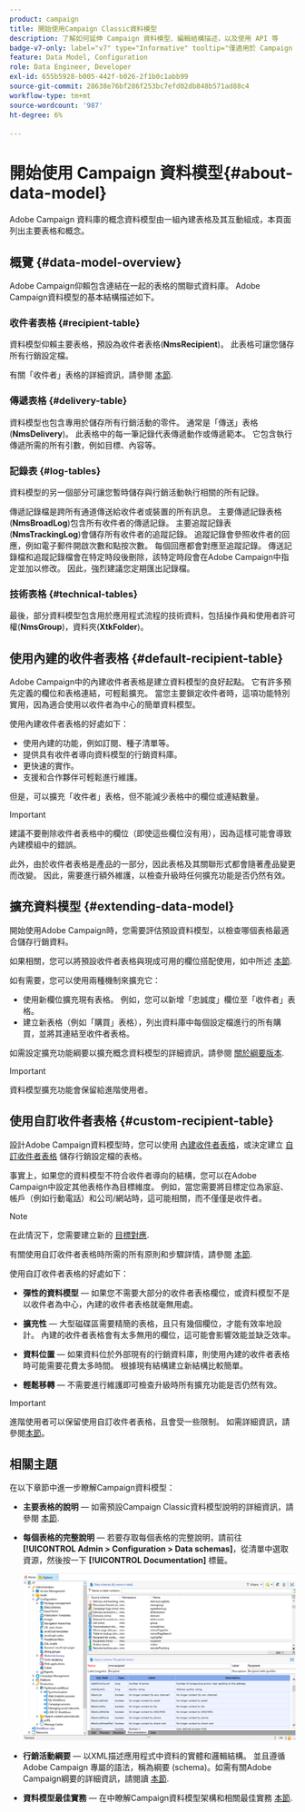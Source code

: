 ```yaml
---
product: campaign
title: 開始使用Campaign Classic資料模型
description: 了解如何延伸 Campaign 資料模型、編輯結構描述，以及使用 API 等
badge-v7-only: label="v7" type="Informative" tooltip="僅適用於 Campaign Classic v7"
feature: Data Model, Configuration
role: Data Engineer, Developer
exl-id: 655b5928-b005-442f-b026-2f1b0c1abb99
source-git-commit: 28638e76bf286f253bc7efd02db848b571ad88c4
workflow-type: tm+mt
source-wordcount: '987'
ht-degree: 6%

---
```


# 開始使用 Campaign 資料模型{#about-data-model}

Adobe Campaign 資料庫的概念資料模型由一組內建表格及其互動組成，本頁面列出主要表格和概念。

## 概覽 {#data-model-overview}

Adobe Campaign仰賴包含連結在一起的表格的關聯式資料庫。 Adobe Campaign資料模型的基本結構描述如下。

### 收件者表格 {#recipient-table}

資料模型仰賴主要表格，預設為收件者表格(**NmsRecipient**)。 此表格可讓您儲存所有行銷設定檔。

有關「收件者」表格的詳細資訊，請參閱 [本節](#default-recipient-table).

### 傳遞表格 {#delivery-table}

資料模型也包含專用於儲存所有行銷活動的零件。 通常是「傳送」表格(**NmsDelivery**)。 此表格中的每一筆記錄代表傳遞動作或傳遞範本。 它包含執行傳遞所需的所有引數，例如目標、內容等。

### 記錄表 {#log-tables}

資料模型的另一個部分可讓您暫時儲存與行銷活動執行相關的所有記錄。

傳遞記錄檔是跨所有通道傳送給收件者或裝置的所有訊息。 主要傳遞記錄表格(**NmsBroadLog**)包含所有收件者的傳遞記錄。
主要追蹤記錄表(**NmsTrackingLog**)會儲存所有收件者的追蹤記錄。 追蹤記錄會參照收件者的回應，例如電子郵件開啟次數和點按次數。 每個回應都會對應至追蹤記錄。
傳送記錄檔和追蹤記錄檔會在特定時段後刪除，該特定時段會在Adobe Campaign中指定並加以修改。 因此，強烈建議您定期匯出記錄檔。

### 技術表格 {#technical-tables}

最後，部分資料模型包含用於應用程式流程的技術資料，包括操作員和使用者許可權(**NmsGroup**)，資料夾(**XtkFolder**)。

## 使用內建的收件者表格 {#default-recipient-table}

Adobe Campaign中的內建收件者表格是建立資料模型的良好起點。 它有許多預先定義的欄位和表格連結，可輕鬆擴充。 當您主要鎖定收件者時，這項功能特別實用，因為適合使用以收件者為中心的簡單資料模型。

使用內建收件者表格的好處如下：

* 使用內建的功能，例如訂閱、種子清單等。
* 提供具有收件者導向資料模型的行銷資料庫。
* 更快速的實作。
* 支援和合作夥伴可輕鬆進行維護。

但是，可以擴充「收件者」表格，但不能減少表格中的欄位或連結數量。

>[!IMPORTANT]
>
>建議不要刪除收件者表格中的欄位（即使這些欄位沒有用），因為這樣可能會導致內建模組中的錯誤。

此外，由於收件者表格是產品的一部分，因此表格及其關聯形式都會隨著產品變更而改變。 因此，需要進行額外維護，以檢查升級時任何擴充功能是否仍然有效。

## 擴充資料模型 {#extending-data-model}

開始使用Adobe Campaign時，您需要評估預設資料模型，以檢查哪個表格最適合儲存行銷資料。

如果相關，您可以將預設收件者表格與現成可用的欄位搭配使用，如中所述 [本節](#default-recipient-table).

如有需要，您可以使用兩種機制來擴充它：

* 使用新欄位擴充現有表格。 例如，您可以新增「忠誠度」欄位至「收件者」表格。
* 建立新表格（例如「購買」表格），列出資料庫中每個設定檔進行的所有購買，並將其連結至收件者表格。

如需設定擴充功能綱要以擴充概念資料模型的詳細資訊，請參閱 [關於綱要版本](../../configuration/using/about-schema-edition.md).

>[!IMPORTANT]
>
>資料模型擴充功能會保留給進階使用者。

## 使用自訂收件者表格 {#custom-recipient-table}

設計Adobe Campaign資料模型時，您可以使用 [內建收件者表格](#default-recipient-table)，或決定建立 [自訂收件者表格](../../configuration/using/about-custom-recipient-table.md) 儲存行銷設定檔的表格。

事實上，如果您的資料模型不符合收件者導向的結構，您可以在Adobe Campaign中設定其他表格作為目標維度。 例如，當您需要將目標定位為家庭、帳戶（例如行動電話）和公司/網站時，這可能相關，而不僅僅是收件者。

>[!NOTE]
>
>在此情況下，您需要建立新的 [目標對應](../../configuration/using/target-mapping.md).

有關使用自訂收件者表格時所需的所有原則和步驟詳情，請參閱 [本節](../../configuration/using/about-custom-recipient-table.md).

使用自訂收件者表格的好處如下：

* **彈性的資料模型**  — 如果您不需要大部分的收件者表格欄位，或資料模型不是以收件者為中心，內建的收件者表格就毫無用處。

* **擴充性**  — 大型磁碟區需要精簡的表格，且只有幾個欄位，才能有效率地設計。 內建的收件者表格會有太多無用的欄位，這可能會影響效能並缺乏效率。

* **資料位置**  — 如果資料位於外部現有的行銷資料庫，則使用內建的收件者表格時可能需要花費太多時間。 根據現有結構建立新結構比較簡單。

* **輕鬆移轉**  — 不需要進行維護即可檢查升級時所有擴充功能是否仍然有效。

>[!IMPORTANT]
>
>進階使用者可以保留使用自訂收件者表格，且會受一些限制。 如需詳細資訊，請參閱[本節](../../configuration/using/about-custom-recipient-table.md)。

## 相關主題

在以下章節中進一步瞭解Campaign資料模型：

* **主要表格的說明**  — 如需預設Campaign Classic資料模型說明的詳細資訊，請參閱 [本節](../../configuration/using/data-model-description.md).

* **每個表格的完整說明**  — 若要存取每個表格的完整說明，請前往 **[!UICONTROL Admin > Configuration > Data schemas]**，從清單中選取資源，然後按一下 **[!UICONTROL Documentation]** 標籤。

  ![](assets/data-model_documentation-tab.png)


* **行銷活動綱要**  — 以XML描述應用程式中資料的實體和邏輯結構。 並且遵循 Adobe Campaign 專屬的語法，稱為綱要 (schema)。如需有關Adobe Campaign綱要的詳細資訊，請閱讀 [本節](../../configuration/using/about-schema-reference.md).

* **資料模型最佳實務**  — 在中瞭解Campaign資料模型架構和相關最佳實務 [本節](../../configuration/using/data-model-best-practices.md#data-model-architecture).
